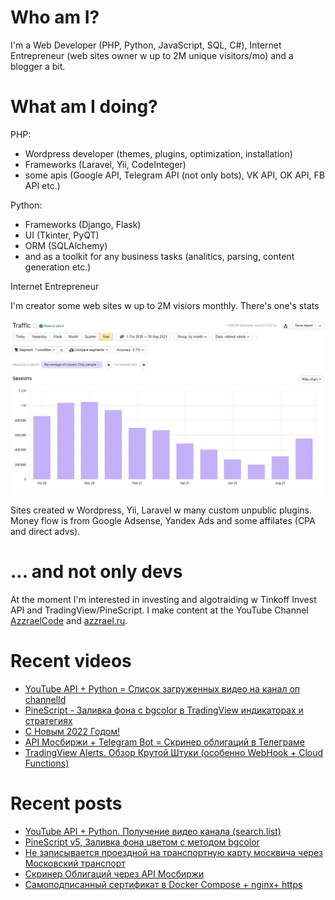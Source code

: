 # Who am I?

I'm a Web Developer (PHP, Python, JavaScript, SQL, C#), Internet Entrepreneur (web sites owner w up to 2M unique visitors/mo) and a blogger a bit.

# What am I doing?

PHP:
- Wordpress developer (themes, plugins, optimization, installation) 
- Frameworks (Laravel, Yii, CodeInteger)
- some apis (Google API, Telegram API (not only bots), VK API, OK API, FB API etc.)

Python:
- Frameworks (Django, Flask)
- UI (Tkinter, PyQT)
- ORM (SQLAlchemy)
- and as a toolkit for any business tasks (analitics, parsing, content generation etc.)

Internet Entrepreneur

I'm creator some web sites w up to 2M visiors monthly. There's one's stats

![Unique visitors in 2021](https://github.com/AzzraelCode/AzzraelCode/blob/main/images/n.jpg?raw=true)

Sites created w Wordpress, Yii, Laravel w many custom unpublic plugins. Money flow is from Google Adsense, Yandex Ads and some affilates (CPA and direct advs).

# ... and not only devs

At the moment I'm interested in investing and algotraiding w Tinkoff Invest API and TradingView/PineScript. I make content at the YouTube Channel [AzzraelCode](https://www.youtube.com/channel/UCf6kozNejHoQuFhBDB8cfxA) and [azzrael.ru](https://azzrael.ru). 

# Recent videos

<!-- AZZCODEYT:START -->
- [YouTube API + Python = Список загруженных видео на канал оп channelId](https://www.youtube.com/watch?v=8_zOR4Jgkxk)
- [PineScript - Заливка фона с bgcolor в TradingView индикаторах и стратегиях](https://www.youtube.com/watch?v=UEO5r4-n4JM)
- [С Новым 2022 Годом!](https://www.youtube.com/watch?v=zUECFnH0uDg)
- [API Мосбиржи + Telegram Bot = Скринер облигаций в Телеграме](https://www.youtube.com/watch?v=dU1kCPCQM8M)
- [TradingView Alerts. Обзор Крутой Штуки &lpar;особенно WebHook + Cloud Functions&rpar;](https://www.youtube.com/watch?v=QI4cVA8b1Fk)
<!-- AZZCODEYT:END -->


# Recent posts

<!-- AZZRAELRU:START -->
- [YouTube API + Python. Получение видео канала &lpar;search.list&rpar;](https://azzrael.ru/youtube-api-python-channel-videos-list)
- [PineScript v5, Заливка фона цветом с методом bgcolor](https://azzrael.ru/pinescript-v5-bgcolor)
- [Не записывается проездной на транспортную карту москвича через Московский транспорт](https://azzrael.ru/proezdnoy-deptrans-error-query)
- [Скринер Облигаций через API Мосбиржи](https://azzrael.ru/bonds-screener-iss-moex-python)
- [Самоподписанный сертификат в Docker Compose + nginx+ https](https://azzrael.ru/docker-compose-nginx-https-selfsigned-cert)
<!-- AZZRAELRU:END -->

